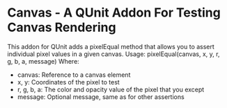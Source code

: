 Canvas - A QUnit Addon For Testing Canvas Rendering
================================
This addon for QUnit adds a pixelEqual method that allows you to assert
individual pixel values in a given canvas.
Usage:
    pixelEqual(canvas, x, y, r, g, b, a, message)
Where:
  * canvas: Reference to a canvas element
  * x, y: Coordinates of the pixel to test
  * r, g, b, a: The color and opacity value of the pixel that you except
  * message: Optional message, same as for other assertions
